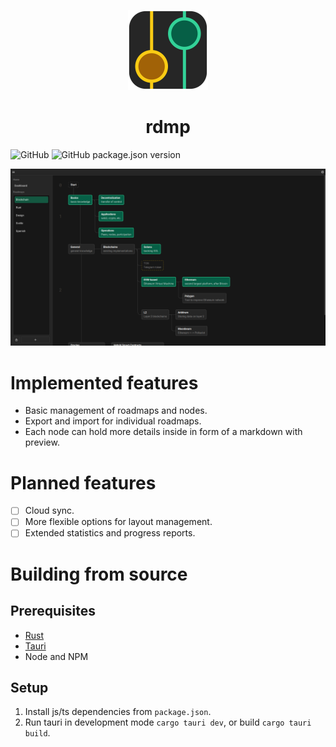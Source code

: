 <p align="center"><img src="./src-tauri/icons/icon.svg" width="128px"/></p>
<h1 align="center">rdmp</h1>
<p>
  <img alt="GitHub" src="https://img.shields.io/github/license/dbsdm/rdmp">
  <img alt="GitHub package.json version" src="https://img.shields.io/github/package-json/v/dbsdm/rdmp">
</p>
<img src="./s1.png"/>

# Implemented features

- Basic management of roadmaps and nodes.
- Export and import for individual roadmaps.
- Each node can hold more details inside in form of a markdown with preview.

# Planned features

- [ ] Cloud sync.
- [ ] More flexible options for layout management.
- [ ] Extended statistics and progress reports.

# Building from source

## Prerequisites

- [Rust](https://rustup.rs/)
- [Tauri](https://tauri.app/)
- Node and NPM

## Setup

1. Install js/ts dependencies from `package.json`.
2. Run tauri in development mode `cargo tauri dev`, or build `cargo tauri build`.
